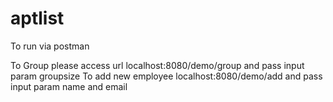 # aptlist

To run via postman 

To Group
please access url localhost:8080/demo/group and pass input param groupsize
To add 
new employee localhost:8080/demo/add and pass input param name and email
